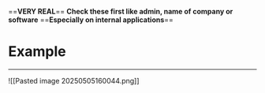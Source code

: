 ==**VERY REAL**==
**Check these first like admin, name of company or software**
==**Especially on internal applications**==

# Example
---
![[Pasted image 20250505160044.png]]